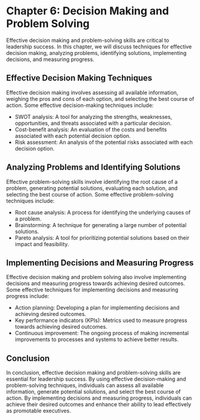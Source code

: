Chapter 6: Decision Making and Problem Solving
==============================================

Effective decision making and problem-solving skills are critical to leadership success. In this chapter, we will discuss techniques for effective decision making, analyzing problems, identifying solutions, implementing decisions, and measuring progress.

Effective Decision Making Techniques
------------------------------------

Effective decision making involves assessing all available information, weighing the pros and cons of each option, and selecting the best course of action. Some effective decision-making techniques include:

* SWOT analysis: A tool for analyzing the strengths, weaknesses, opportunities, and threats associated with a particular decision.
* Cost-benefit analysis: An evaluation of the costs and benefits associated with each potential decision option.
* Risk assessment: An analysis of the potential risks associated with each decision option.

Analyzing Problems and Identifying Solutions
--------------------------------------------

Effective problem-solving skills involve identifying the root cause of a problem, generating potential solutions, evaluating each solution, and selecting the best course of action. Some effective problem-solving techniques include:

* Root cause analysis: A process for identifying the underlying causes of a problem.
* Brainstorming: A technique for generating a large number of potential solutions.
* Pareto analysis: A tool for prioritizing potential solutions based on their impact and feasibility.

Implementing Decisions and Measuring Progress
---------------------------------------------

Effective decision making and problem solving also involve implementing decisions and measuring progress towards achieving desired outcomes. Some effective techniques for implementing decisions and measuring progress include:

* Action planning: Developing a plan for implementing decisions and achieving desired outcomes.
* Key performance indicators (KPIs): Metrics used to measure progress towards achieving desired outcomes.
* Continuous improvement: The ongoing process of making incremental improvements to processes and systems to achieve better results.

Conclusion
----------

In conclusion, effective decision making and problem-solving skills are essential for leadership success. By using effective decision-making and problem-solving techniques, individuals can assess all available information, generate potential solutions, and select the best course of action. By implementing decisions and measuring progress, individuals can achieve their desired outcomes and enhance their ability to lead effectively as promotable executives.


